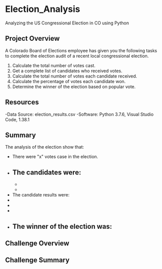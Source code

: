 # Election_Analysis
Analyzing the US Congressional Election in CO using Python

## Project Overview
A Colorado Board of Elections employee has given you the following tasks to complete the election audit of a recent local congressional election.

1. Calculate the total number of votes cast.
2. Get a complete list of candidates who received votes.
3. Calculate the total number of votes each candidate received.
4. Calculate the percentage of votes each candidate won.
5. Determine the winner of the election based on popular vote.

## Resources
-Data Source: election_results.csv
-Software: Python 3.7.6, Visual Studio Code, 1.38.1

## Summary
The analysis of the election show that:
- There were "x" votes case in the election.
- The candidates were:
  -
  -
  -
 - The candidate results were:
 -
 -
 -
- The winner of the election was:
  - 

## Challenge Overview

## Challenge Summary
